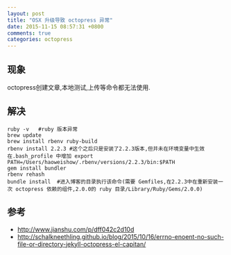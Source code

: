 ```yaml
---
layout: post
title: "OSX 升级导致 octopress 异常"
date: 2015-11-15 08:57:31 +0800
comments: true
categories: octopress 
---
```

## 现象
octopress创建文章,本地测试,上传等命令都无法使用.
## 解决
```
ruby -v   #ruby 版本异常
brew update
brew install rbenv ruby-build
rbenv install 2.2.3 #这个之后只是安装了2.2.3版本,但并未在环境变量中生效
在.bash_profile 中增加 export PATH=/Users/haoweishow/.rbenv/versions/2.2.3/bin:$PATH
gem install bundler
rbenv rehash
bundle install  #进入博客的目录执行该命令(需要 Gemfiles,在2.2.3中在重新安装一次 octopress 依赖的组件,2.0.0的 ruby 目录/Library/Ruby/Gems/2.0.0)
```
## 参考
* http://www.jianshu.com/p/dff042c2d10d
* http://schalkneethling.github.io/blog/2015/10/16/errno-enoent-no-such-file-or-directory-jekyll-octopress-el-capitan/

